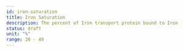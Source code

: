 ```yaml
---
id: iron-saturation
title: Iron Saturation
description: The percent of Iron transport protein bound to Iron
status: draft
unit: "%"
range: 20 - 49
---
```

